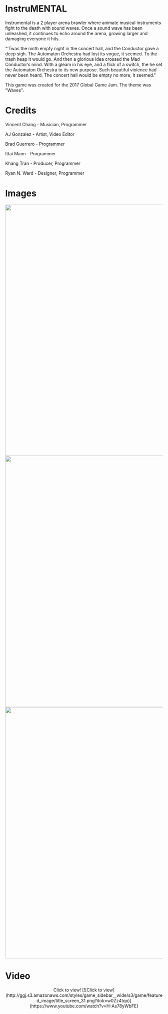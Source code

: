 # InstruMENTAL

Instrumental is a 2 player arena brawler where animate musical instruments fight to the death with sound waves. Once a sound wave has been unleashed, it continues to echo around the arena, growing larger and damaging everyone it hits.

"‘Twas the ninth empty night in the concert hall, and the Conductor gave a deep sigh.
The Automaton Orchestra had lost its vogue, it seemed. To the trash heap it would go. And then a glorious idea crossed the Mad Conductor’s mind. With a gleam in his eye, and a flick of a switch, the he set the Automaton Orchestra to its new purpose. Such beautiful violence had never been heard. The concert hall would be empty no more, it seemed."

This game was created for the 2017 Global Game Jam. The theme was "Waves".

# Credits
Vincent Chang - Musician, Programmer

AJ Gonzalez - Artist, Video Editor

Brad Guerrero - Programmer

Ittai Mann - Programmer

Khang Tran - Producer, Programmer

Ryan N. Ward - Designer, Programmer

# Images
<p align="center">
  <img src="http://ggj.s3.amazonaws.com/styles/game_content__wide/s3/games/screenshots/character_select.png?itok=_-0-Ndi9" width="800"/>
  <img src="http://ggj.s3.amazonaws.com/styles/game_content__wide/s3/games/screenshots/in-game_4.png?itok=X1diLxBa" width="800"/>
  <img src="http://ggj.s3.amazonaws.com/styles/game_content__wide/s3/games/screenshots/victory_3.png?itok=yFbUvtws" width="800"/>
</p>

# Video
<p align="center">
  Click to view!
  [![Click to view](http://ggj.s3.amazonaws.com/styles/game_sidebar__wide/s3/game/featured_image/title_screen_31.png?itok=w0Zz4tqo)](https://www.youtube.com/watch?v=H-As78yWbFE)
</p>

